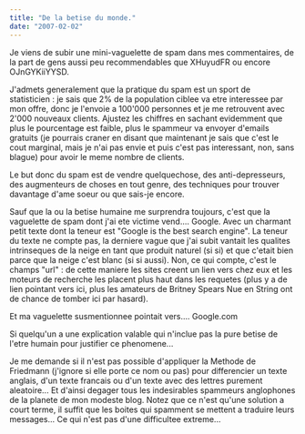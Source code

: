 ```yaml
---
title: "De la betise du monde."
date: "2007-02-02"
---
```


Je viens de subir une mini-vaguelette de spam dans mes commentaires, de la part de gens aussi peu recommendables que XHuyudFR ou encore OJnGYKiiYYSD.

J'admets generalement que la pratique du spam est un sport de statisticien : je sais que 2% de la population ciblee va etre interessee par mon offre, donc je l'envoie a 100'000 personnes et je me retrouvent avec 2'000 nouveaux clients. Ajustez les chiffres en sachant evidemment que plus le pourcentage est faible, plus le spammeur va envoyer d'emails gratuits (je pourrais craner en disant que maintenant je sais que c'est le cout marginal, mais je n'ai pas envie et puis c'est pas interessant, non, sans blague) pour avoir le meme nombre de clients.

Le but donc du spam est de vendre quelquechose, des anti-depresseurs, des augmenteurs de choses en tout genre, des techniques pour trouver davantage d'ame soeur ou que sais-je encore.

Sauf que la ou la betise humaine me surprendra toujours, c'est que la vaguelette de spam dont j'ai ete victime vend.... Google. Avec un charmant petit texte dont la teneur est "Google is the best search engine". La teneur du texte ne compte pas, la derniere vague que j'ai subit vantait les qualites intrinseques de la neige en tant que produit naturel (si si) et que c'etait bien parce que la neige c'est blanc (si si aussi). Non, ce qui compte, c'est le champs "url" : de cette maniere les sites creent un lien vers chez eux et les moteurs de recherche les placent plus haut dans les requetes (plus y a de lien pointant vers ici, plus les amateurs de Britney Spears Nue en String ont de chance de tomber ici par hasard).

Et ma vaguelette susmentionnee pointait vers.... Google.com

Si quelqu'un a une explication valable qui n'inclue pas la pure betise de l'etre humain pour justifier ce phenomene...

Je me demande si il n'est pas possible d'appliquer la Methode de Friedmann (j'ignore si elle porte ce nom ou pas) pour differencier un texte anglais, d'un texte francais ou d'un texte avec des lettres purement aleatoire... Et d'ainsi degager tous les indesirables spammeurs anglophones de la planete de mon modeste blog. Notez que ce n'est qu'une solution a court terme, il suffit que les boites qui spamment se mettent a traduire leurs messages... Ce qui n'est pas d'une difficultee extreme...
